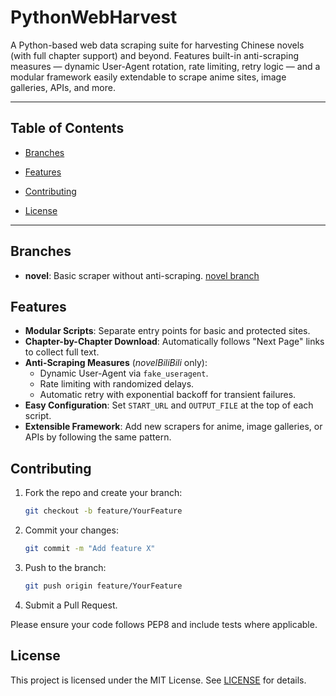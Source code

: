 # PythonWebHarvest

A Python-based web data scraping suite for harvesting Chinese novels (with full chapter support) and beyond. Features built-in anti-scraping measures — dynamic User-Agent rotation, rate limiting, retry logic — and a modular framework easily extendable to scrape anime sites, image galleries, APIs, and more.

---

## Table of Contents

- [Branches](#branches)

- [Features](#features)
- [Contributing](#contributing)
- [License](#license)

---

## Branches

- **novel**: Basic scraper without anti-scraping. [novel branch]([https://github.com/yourusername/PythonWebHarvest/tree/novel](https://github.com/Godoftitan/PythonWebHarvest/tree/novel?tab=readme-ov-file))

## Features

- **Modular Scripts**: Separate entry points for basic and protected sites.
- **Chapter-by-Chapter Download**: Automatically follows "Next Page" links to collect full text.
- **Anti-Scraping Measures** (_novelBiliBili_ only):
  - Dynamic User-Agent via `fake_useragent`.
  - Rate limiting with randomized delays.
  - Automatic retry with exponential backoff for transient failures.
- **Easy Configuration**: Set `START_URL` and `OUTPUT_FILE` at the top of each script.
- **Extensible Framework**: Add new scrapers for anime, image galleries, or APIs by following the same pattern.

## Contributing

1. Fork the repo and create your branch:
   ```bash
   git checkout -b feature/YourFeature
   ```
2. Commit your changes:
   ```bash
   git commit -m "Add feature X"
   ```
3. Push to the branch:
   ```bash
   git push origin feature/YourFeature
   ```
4. Submit a Pull Request.

Please ensure your code follows PEP8 and include tests where applicable.

## License

This project is licensed under the MIT License. See [LICENSE](./LICENSE) for details.

